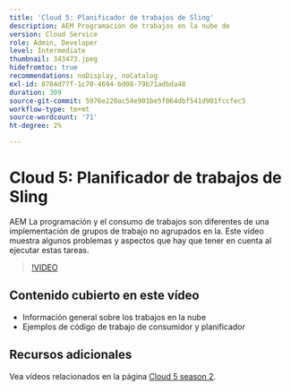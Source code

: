 ```yaml
---
title: 'Cloud 5: Planificador de trabajos de Sling'
description: AEM Programación de trabajos en la nube de
version: Cloud Service
role: Admin, Developer
level: Intermediate
thumbnail: 343473.jpeg
hidefromtoc: true
recommendations: noDisplay, noCatalog
exl-id: 8784d77f-1c70-4694-bd08-79b71adbda48
duration: 309
source-git-commit: 5976e220ac54e901be5f064dbf541d901fccfec5
workflow-type: tm+mt
source-wordcount: '71'
ht-degree: 2%

---
```


# Cloud 5: Planificador de trabajos de Sling

AEM La programación y el consumo de trabajos son diferentes de una implementación de grupos de trabajo no agrupados en la. Este vídeo muestra algunos problemas y aspectos que hay que tener en cuenta al ejecutar estas tareas.

>[!VIDEO](https://video.tv.adobe.com/v/343473?quality=12&learn=on)

## Contenido cubierto en este vídeo

+ Información general sobre los trabajos en la nube
+ Ejemplos de código de trabajo de consumidor y planificador

## Recursos adicionales

Vea vídeos relacionados en la página [Cloud 5 season 2](../cloud5-season-2.md).
